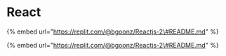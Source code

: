 # React

{% embed url="https://replit.com/@bgoonz/Reactjs-2\#README.md" %}

{% embed url="https://replit.com/@bgoonz/Reactjs-2\#README.md" %}

